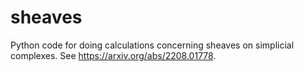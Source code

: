 # sheaves
Python code for doing calculations concerning sheaves on simplicial complexes. See https://arxiv.org/abs/2208.01778.
